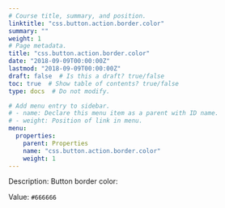 ```yaml
---
# Course title, summary, and position.
linktitle: "css.button.action.border.color"
summary: ""
weight: 1
# Page metadata.
title: "css.button.action.border.color"
date: "2018-09-09T00:00:00Z"
lastmod: "2018-09-09T00:00:00Z"
draft: false  # Is this a draft? true/false
toc: true  # Show table of contents? true/false
type: docs  # Do not modify.

# Add menu entry to sidebar.
# - name: Declare this menu item as a parent with ID name.
# - weight: Position of link in menu.
menu:
  properties:
    parent: Properties
    name: "css.button.action.border.color"
    weight: 1
---
```


Description: Button border color:


Value: `#666666`
